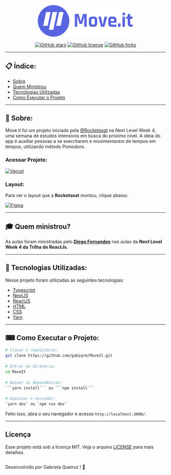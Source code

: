 <p align="center">  
   <img src="./public/logoreadme.svg" alt="Move It" width="300px"/> 
</p>

<div align="center">

[![GitHub stars](https://img.shields.io/github/stars/gabiqrm/MoveIt)](https://github.com/gabiqrm/MoveIt)<space> <space>[![GitHub license](https://img.shields.io/github/license/gabiqrm/MoveIt)](https://github.com/gabiqrm/MoveIt/blob/master/LICENSE)<space> <space>[![GitHub forks](https://img.shields.io/github/forks/gabiqrm/MoveIt)](https://github.com/gabiqrm/MoveIt/)

</div>

---
## 📋 Índice:

- [Sobre](#-sobre)
- [Quem Ministrou](#-quem-ministrou)
- [Tecnologias Utilizadas](#-tecnologias-utilizadas)
- [Como Executar o Projeto](#-como-executar-o-projeto)

---
## 📖 Sobre:

Move.it foi um projeto iniciado pela [@Rocketseat](https://github.com/Rocketseat) na Next Level Week 4, uma semana de estudos intensivos em busca do próximo nível.
A ideia do app é auxiliar pessoas a se exercitarem e movimentarem de tempos em tempos, utilizando método Pomodoro.

### Acessar Projeto:

<a href="https://moveit.gabiqrm.vercel.app/" target="_blank"><img alt="Vercel" src="https://img.shields.io/badge/vercel%20-%23000000.svg?&style=for-the-badge&logo=vercel&logoColor=white"/></a>


### Layout:

Para ver o layout que a **Rocketseat** montou, clique abaixo:

<a href="https://www.figma.com/file/UnPgRXKJulEvLAq3qkfRQX/Move.it-1.0" target="_blank"><img alt="Figma" src="https://img.shields.io/badge/figma%20-%23F24E1E.svg?&style=for-the-badge&logo=figma&logoColor=white"/></a>

--- 
## 🎓 Quem ministrou?

As aulas foram ministradas pelo **[Diego Fernandes](https://github.com/diego3g)** nas aulas da **Next Level Week 4 da Trilha de ReactJs**.

---
## 🚀 Tecnologias Utilizadas:

Nesse projeto foram utilizadas as seguintes tecnologias:

* [Typescript](https://www.typescriptlang.org/)
* [NextJS](https://nextjs.org/)
* [ReactJS](https://reactjs.org/)
* [HTML](https://developer.mozilla.org/pt-BR/docs/Web/HTML)
* [CSS](https://developer.mozilla.org/pt-BR/docs/Web/CSS)
* [Yarn](https://yarnpkg.com/)

--- 
## ⌨ Como Executar o Projeto:

```bash
# Clonar o repositório:
git clone https://github.com/gabiqrm/MoveIt.git

# Entrar no diretório:
cd MoveIt

# Baixar as dependências:
```yarn install``` ou ```npm install```

# Executar o servidor:
`yarn dev` ou `npm run dev`

```

Feito isso, abra o seu navegador e acesse `http://localhost:3000/`.

---
## Licença
Esse projeto está sob a licença MIT. Veja o arquivo [LICENSE](LICENSE) para mais detalhes.

##
Desenvolvido por Gabriela Queiroz ! 💜
